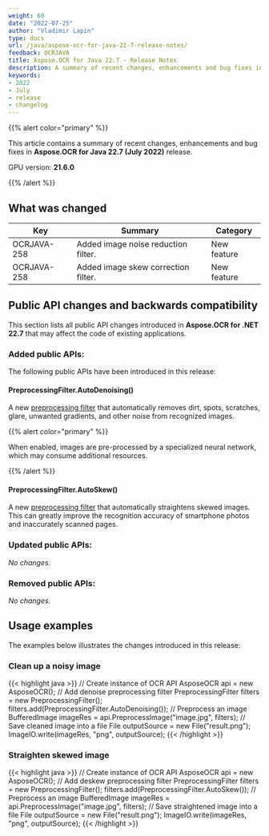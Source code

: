 ```yaml
---
weight: 60
date: "2022-07-25"
author: "Vladimir Lapin"
type: docs
url: /java/aspose-ocr-for-java-22-7-release-notes/
feedback: OCRJAVA
title: Aspose.OCR for Java 22.7 - Release Notes
description: A summary of recent changes, enhancements and bug fixes in Aspose.OCR for Java 22.7 (July 2022) release.
keywords:
- 2022
- July
- release
- changelog
---
```


{{% alert color="primary" %}}

This article contains a summary of recent changes, enhancements and bug fixes in **Aspose.OCR for Java 22.7 (July 2022)** release.

GPU version: **21.6.0**

{{% /alert %}}

## What was changed

Key | Summary | Category
--- | ------- | --------
OCRJAVA-258 | Added image noise reduction filter. | New feature
OCRJAVA-258 | Added image skew correction filter. | New feature

## Public API changes and backwards compatibility

This section lists all public API changes introduced in **Aspose.OCR for .NET 22.7** that may affect the code of existing applications.

### Added public APIs:

The following public APIs have been introduced in this release:

#### PreprocessingFilter.AutoDenoising()

A new [preprocessing filter](/ocr/java/custom-image-correction-with-preprocessing-filters/) that automatically removes dirt, spots, scratches, glare, unwanted gradients, and other noise from recognized images.

{{% alert color="primary" %}}

When enabled, images are pre-processed by a specialized neural network, which may consume additional resources.

{{% /alert %}}

#### PreprocessingFilter.AutoSkew()

A new [preprocessing filter](/ocr/java/custom-image-correction-with-preprocessing-filters/) that automatically straightens skewed images. This can greatly improve the recognition accuracy of smartphone photos and inaccurately scanned pages.

### Updated public APIs:

_No changes._

### Removed public APIs:

_No changes._

## Usage examples

The examples below illustrates the changes introduced in this release:

### Clean up a noisy image

{{< highlight java >}}
// Create instance of OCR API
AsposeOCR api = new AsposeOCR();
// Add denoise preprocessing filter
PreprocessingFilter filters = new PreprocessingFilter();
filters.add(PreprocessingFilter.AutoDenoising());
// Preprocess an image
BufferedImage imageRes = api.PreprocessImage("image.jpg", filters);
// Save cleaned image into a file
File outputSource = new File("result.png");
ImageIO.write(imageRes, "png", outputSource);
{{< /highlight >}}

### Straighten skewed image

{{< highlight java >}}
// Create instance of OCR API
AsposeOCR api = new AsposeOCR();
// Add deskew preprocessing filter
PreprocessingFilter filters = new PreprocessingFilter();
filters.add(PreprocessingFilter.AutoSkew());
// Preprocess an image
BufferedImage imageRes = api.PreprocessImage("image.jpg", filters);
// Save straightened image into a file
File outputSource = new File("result.png");
ImageIO.write(imageRes, "png", outputSource);
{{< /highlight >}}
